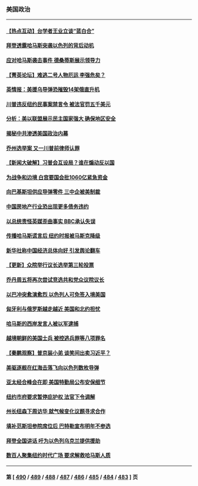 ### 美国政治
---
#### [【热点互动】台学者王业立谈“蓝白合”](../../pages/ncid1078159/n14099845.md) 
#### [拜登透露哈马斯突袭以色列的背后动机](../../pages/ncid1078159/n14099872.md) 
#### [应对哈马斯袭击事件 德桑蒂斯展示领导力](../../pages/ncid1078159/n14099864.md) 
#### [【菁英论坛】难逃二号人物厄运 李强危矣？](../../pages/ncid1078159/n14099619.md) 
#### [英情报：美援乌导弹恐摧毁14架俄直升机](../../pages/ncid1078159/n14099842.md) 
#### [川普违反纽约民事案禁言令 被法官罚五千美元](../../pages/ncid1078159/n14099816.md) 
#### [分析：美以联盟展示民主国家强大 确保地区安全](../../pages/ncid1078159/n14099748.md) 
#### [揭秘中共渗透美国政治内幕](../../pages/ncid1078159/n14096496.md) 
#### [乔州选举案 又一川普前律师认罪](../../pages/ncid1078159/n14099759.md) 
#### [【新闻大破解】习普会互设局？谁在煽动反以国](../../pages/ncid1078159/n14099589.md) 
#### [为战争和边境 白宫要国会批1060亿紧急资金](../../pages/ncid1078159/n14099778.md) 
#### [向巴基斯坦供应导弹零件 三中企被美制裁](../../pages/ncid1078159/n14099760.md) 
#### [中国房地产行业恐出现更多债务违约](../../pages/ncid1078159/n14099757.md) 
#### [以总统责怪英媒歪曲事实 BBC承认失误](../../pages/ncid1078159/n14099758.md) 
#### [传播哈马斯谎言后 纽约时报被马斯克降级](../../pages/ncid1078159/n14099750.md) 
#### [新华社称中国经济总体向好 引发舆论翻车](../../pages/ncid1078159/n14099726.md) 
#### [【更新】众院举行议长选举第三轮投票](../../pages/ncid1078159/n14099705.md) 
#### [乔丹周五将再次尝试竞选共和党众议院议长](../../pages/ncid1078159/n14099540.md) 
#### [以巴冲突愈演愈烈 以色列人可免签入境美国](../../pages/ncid1078159/n14099622.md) 
#### [匈牙利与俄罗斯越走越近 美国和北约担忧](../../pages/ncid1078159/n14099675.md) 
#### [哈马斯的西岸发言人被以军逮捕](../../pages/ncid1078159/n14099624.md) 
#### [越境朝鲜的美国士兵 被控逃兵罪等八项罪名](../../pages/ncid1078159/n14099596.md) 
#### [【秦鹏观察】普京装小弟 谈笑间出卖习近平？](../../pages/ncid1078159/n14099084.md) 
#### [美驱逐舰在红海击落飞向以色列数枚导弹](../../pages/ncid1078159/n14099188.md) 
#### [亚太经合峰会在即 美国特勤局公布安保细节](../../pages/ncid1078159/n14099254.md) 
#### [纽约市府要求暂停庇护权 法官下令调解](../../pages/ncid1078159/n14099220.md) 
#### [州长纽森下周访华 就气候变化议题寻求合作](../../pages/ncid1078159/n14099248.md) 
#### [填补范斯坦参院席位后 巴特勒宣布明年不参选](../../pages/ncid1078159/n14099120.md) 
#### [拜登全国讲话 吁为以色列乌克兰提供援助](../../pages/ncid1078159/n14099115.md) 
#### [数百人聚集纽约时代广场 要求解救哈马斯人质](../../pages/ncid1078159/n14099116.md) 

---
#### 第 [ [490](./490.md) / [489](./489.md) / [488](./488.md) / [487](./487.md) / [486](./486.md) / [485](./485.md) / [484](./484.md) / [483](./483.md) ] 页

